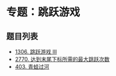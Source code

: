 # 专题：跳跃游戏

## 题目列表

- [1306. 跳跃游戏 III](https://leetcode.cn/problems/jump-game-iii/description/)
- [2770. 达到末尾下标所需的最大跳跃次数](https://leetcode.cn/problems/maximum-number-of-jumps-to-reach-the-last-index/description/)
- [403. 青蛙过河](https://leetcode.cn/problems/frog-jump/description/)
